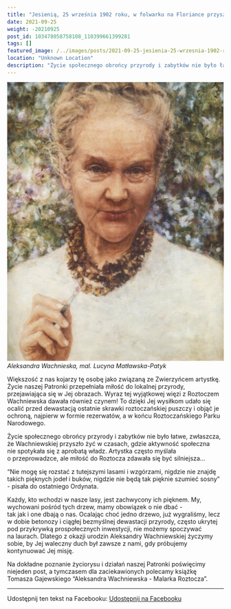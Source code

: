 ```yaml
---
title: "Jesienią, 25 września 1902 roku, w folwarku na Floriance przyszła na świat Aleksandra Wachniewska"
date: 2021-09-25
weight: -20210925
post_id: 103478058758108_110399661399281
tags: []
featured_image: /../images/posts/2021-09-25-jesienia-25-wrzesnia-1902-roku-w-folwarku-na-floriance.jpg
location: "Unknown Location"
description: "Życie społecznego obrońcy przyrody i zabytków nie było łatwe, zwłaszcza, że Wachniewskiej przyszło żyć w czasach, gdzie aktywność społeczna nie spotyk..."
---
```


![Aleksandra Wachnieska, mal. mal. Lucyna Matławska-Patyk](/images/posts/2021-09-25-jesienia-25-wrzesnia-1902-roku-w-folwarku-na-floriance.jpg)
*Aleksandra Wachnieska, mal. Lucyna Matławska-Patyk*

Większość z nas kojarzy tę osobę jako związaną ze Zwierzyńcem artystkę. Życie naszej Patronki przepełniała miłość do lokalnej przyrody, przejawiająca się w Jej obrazach. Wyraz tej wyjątkowej więzi z Roztoczem Wachniewska dawała również czynem! To dzięki Jej wysiłkom udało się ocalić przed dewastacją ostatnie skrawki roztoczańskiej puszczy i objąć je ochroną, najpierw w formie rezerwatów, a w końcu Roztoczańskiego Parku Narodowego.


Życie społecznego obrońcy przyrody i zabytków nie było łatwe, zwłaszcza, że Wachniewskiej przyszło żyć w czasach, gdzie aktywność społeczna nie spotykała się z aprobatą władz. Artystka często myślała o przeprowadzce, ale miłość do Roztocza zdawała się być silniejsza...

“Nie mogę się rozstać z tutejszymi lasami i wzgórzami, nigdzie nie znajdę takich pięknych jodeł i buków, nigdzie nie będą tak pięknie szumieć sosny” - pisała do ostatniego Ordynata.

Każdy, kto wchodzi w nasze lasy, jest zachwycony ich pięknem. My, wychowani pośród tych drzew, mamy obowiązek o nie dbać - tak jak i one dbają o nas.
Ocalając choć jedno drzewo, już wygraliśmy, lecz w dobie betonozy i ciągłej bezmyślnej dewastacji przyrody, często ukrytej pod przykrywką prospołecznych inwestycji, nie możemy spoczywać na laurach.
Dlatego z okazji urodzin Aleksandry Wachniewskiej życzymy sobie, by Jej waleczny duch  był zawsze z nami, gdy próbujemy kontynuować Jej misję.

Na dokładne poznanie życiorysu i działań naszej Patronki poświęcimy niejeden post, a tymczasem dla zaciekawionych polecamy książkę Tomasza Gajewskiego “Aleksandra Wachniewska - Malarka Roztocza”.

---

Udostępnij ten tekst na Facebooku:
[Udostępnij na Facebooku](https://www.facebook.com/sharer/sharer.php?u=https://stowarzyszeniewachniewskiej.pl/posts/119-lat-temu-w-folwarku-na-Floriance-przyszla-na-swiat)

<script type="application/ld+json">
{
  "@context": "https://schema.org",
  "@type": "BlogPosting",
  "headline": "119 lat temu, w folwarku na Floriance przyszła na świat Aleksandra Wachniewska. Większość z nas kojarzy tę osobę jako związaną ze Zwierzyńcem artystkę. Życie naszej Patronki przepełniała miłość do lokalnej przyrody, przejawiająca się w Jej obrazach. Wyraz tej wyjątkowej więzi z Roztoczem Wachniewska dawała również czynem! To dzięki Jej wysiłkom udało się ocalić przed dewastacją ostatnie skrawki roztoczańskiej puszczy i objąć je ochroną, najpierw w formie rezerwatów, a w końcu Roztoczańskiego Parku Narodowego. ",
  "datePublished": "2021-09-25",
  "dateModified": "2021-09-25",
  "author": {
    "@type": "Organization",
    "name": "Stowarzyszenie Wachniewskiej"
  },
  "publisher": {
    "@type": "Organization",
    "name": "Stowarzyszenie im. Aleksandry Wachniewskiej",
    "logo": {
      "@type": "ImageObject",
      "url": "https://stowarzyszeniewachniewskiej.pl/images/logo/logo.svg"
    }
  },
  "mainEntityOfPage": {
    "@type": "WebPage",
    "@id": "https://stowarzyszeniewachniewskiej.pl/posts/119-lat-temu-w-folwarku-na-Floriance-przyszla-na-swiat"
  },
  "image": {
    "@type": "ImageObject",
    "url": "https://stowarzyszeniewachniewskiej.pl/images/posts/2021-09-25-jesienia-25-wrzesnia-1902-roku-w-folwarku-na-floriance.jpg"
  },
  "articleSection": "Dziedzictwo Kulturowe i Zabytki",
  "keywords": "",
  "wordCount": 186,
  "articleBody": "Życie społecznego obrońcy przyrody i zabytków nie było łatwe, zwłaszcza, że Wachniewskiej przyszło żyć w czasach, gdzie aktywność społeczna nie spotykała się z aprobatą władz. Artystka często myślała o przeprowadzce, ale miłość do Roztocza zdawała się być silniejsza...\n\n“Nie mogę się rozstać z tutejszymi lasami i wzgórzami, nigdzie nie znajdę takich pięknych jodeł i buków, nigdzie nie będą tak pięknie szumieć sosny” - pisała do ostatniego Ordynata. \n\nKażdy, kto wchodzi w nasze lasy, jest zachwycony ich pięknem. My, wychowani pośród tych drzew, mamy obowiązek o nie dbać - tak jak i one dbają o nas.\nOcalając choć jedno drzewo, już wygraliśmy, lecz w dobie betonozy i ciągłej bezmyślnej dewastacji przyrody, często ukrytej pod przykrywką prospołecznych inwestycji, nie możemy spoczywać na laurach. \nDlatego z okazji urodzin Aleksandry Wachniewskiej życzymy sobie, by Jej waleczny duch  był zawsze z nami, gdy próbujemy kontynuować Jej misję. \n\nNa dokładne poznanie życiorysu i działań naszej Patronki poświęcimy niejeden post, a tymczasem dla zaciekawionych polecamy książkę Tomasza Gajewskiego “Aleksandra Wachniewska - Malarka Roztocza”. \n\nNa 120 rocznicę urodzin Aleksandry Wachniewskiej proponujemy posadzić w Zwierzyńcu 120 drzew! Macie jeszcze jakieś pomysły?\n\nObraz mal. Lucyna Matławska-Patyk.",
  "description": "Odkryj piękno Zwierzyńca i jego zabytki."
}
</script>
<script type="application/ld+json">
{
  "@context": "https://schema.org",
  "@type": "BreadcrumbList",
  "itemListElement": [
    {
      "@type": "ListItem",
      "position": 1,
      "name": "Home",
      "item": "https://stowarzyszeniewachniewskiej.pl"
    },
    {
      "@type": "ListItem",
      "position": 2,
      "name": "posts",
      "item": "https://stowarzyszeniewachniewskiej.pl/posts"
    },
    {
      "@type": "ListItem",
      "position": 3,
      "name": "119 lat temu, w folwarku na Floriance przyszła na świat Aleksandra Wachniewska. Większość z nas kojarzy tę osobę jako związaną ze Zwierzyńcem artystkę. Życie naszej Patronki przepełniała miłość do lokalnej przyrody, przejawiająca się w Jej obrazach. Wyraz tej wyjątkowej więzi z Roztoczem Wachniewska dawała również czynem! To dzięki Jej wysiłkom udało się ocalić przed dewastacją ostatnie skrawki roztoczańskiej puszczy i objąć je ochroną, najpierw w formie rezerwatów, a w końcu Roztoczańskiego Parku Narodowego. ",
      "item": "https://stowarzyszeniewachniewskiej.pl/posts/119-lat-temu-w-folwarku-na-Floriance-przyszla-na-swiat"
    }
  ]
}
</script>
